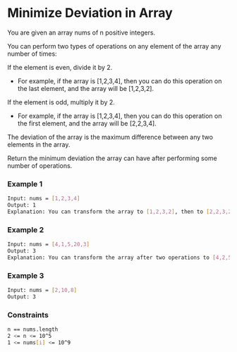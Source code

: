 # Minimize Deviation in Array

You are given an array nums of n positive integers.

You can perform two types of operations on any element of the array any number of times:

If the element is even, divide it by 2.
- For example, if the array is [1,2,3,4], then you can do this operation on the last element, and the array will be [1,2,3,2].

If the element is odd, multiply it by 2.
- For example, if the array is [1,2,3,4], then you can do this operation on the first element, and the array will be [2,2,3,4].

The deviation of the array is the maximum difference between any two elements in the array.

Return the minimum deviation the array can have after performing some number of operations.

### Example 1
```sh
Input: nums = [1,2,3,4]
Output: 1
Explanation: You can transform the array to [1,2,3,2], then to [2,2,3,2], then the deviation will be 3 - 2 = 1.
```

### Example 2
```sh
Input: nums = [4,1,5,20,3]
Output: 3
Explanation: You can transform the array after two operations to [4,2,5,5,3], then the deviation will be 5 - 2 = 3.
```

### Example 3
```sh
Input: nums = [2,10,8]
Output: 3
```

### Constraints
```sh
n == nums.length
2 <= n <= 10^5
1 <= nums[i] <= 10^9
```

